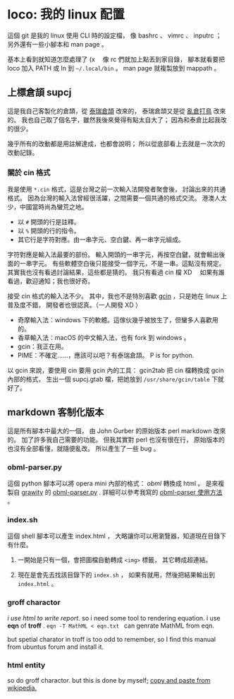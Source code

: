 
# loco: 我的 linux 配置 #

這個 git 是我的 linux 使用 CLI 時的設定檔，
像 bashrc 、 vimrc 、 inputrc ；
另外還有一些小腳本和 man page 。

基本上看到就知道怎麼處理了 (x　
像 rc 們就加上點丟到家目錄，
腳本就看要把 loco 加入 PATH 或 ln 到 `~/.local/bin` 。
man page 就複製放到 mappath 。


## 上標倉頡 supcj ##

這是我自己客製化的倉頡，從 [泰瑞倉頡][terry] 改來的，
泰瑞倉頡又是從 [亂倉打鳥][newcj] 改來的。
我也自己取了個名字，雖然我後來覺得有點太自大了；
因為和泰倉比起我改的很少。

幾乎所有的改動都是用註解達成，也都會說明；
所以從底部看上去就是一次次的改動記錄。

[terry]: http://terryhung.pixnet.net/blog/post/25102388 "泰瑞的部落格"
[newcj]: http://hyperrate.com/thread.php?tid=5775 "目前寄居在 gcin 的論壇裡"

### 關於 cin 格式 ###

我是使用 `*.cin` 格式，這是台灣之前一次輸入法開發者聚會後，
討論出來的共通格式。
因為台灣的輸入法曾經很活躍，之間需要一個共通的格式交流。
港澳人太少，中國當時尚為蠻荒之地。

 - 以 `#` 開頭的行是註釋。
 - 以 `%` 開頭的行的指令。
 - 其它行是字符對應。由一串字元、空白鍵、再一串字元組成。


字符對應是輸入法最要的部份。
輸入開頭的一串字元，再按空白鍵，就會輸出後面的一串字元。
有些軟體空白後只能接受一個字元，不是一串。這點沒有規定。
其實我也沒有看過討論結果，這些都是猜的。
我只有看過 cin 檔 XD　
如果有誰看過，歡迎通知；我也很好奇。

接受 cin 格式的輸入法不少。
其中，我也不是特別喜歡 [gcin][] ，只是她在 linux 上普及度不錯，
開發者也很認真。（一人開發 XD ）

[gcin]: http://hyperrate.com/dir.php?eid=67


 - 奇摩輸入法：windows 下的軟體。這傢伙幾乎被放生了，但蠻多人喜歡用的。
 - 香草輸入法：macOS 的中文輸入法，也有 fork 到 windows 。
 - gcin：我正在用。
 - PIME：不確定……，應該可以吧？有泰瑞倉頡。 P is for python. 


以 gcin 來說，要使用 cin 要用 gcin 內的工具：
gcin2tab 把 cin 檔轉換成 gcin 內部的格式，
生出一個 supcj.gtab 檔，把她放到 
`/usr/share/gcin/table` 下就好了。


## markdown 客制化版本 ##

這是所有腳本中最大的一個，
由 John Gurber 的原始版本 perl markdown 改來的。
加了許多我自己需要的功能。
但我其實對 perl 也沒有很在行，
原始版本的也沒有全部看懂，就隨便亂改。
所以產生了一些 bug 。


### obml-parser.py ###

這個 python 腳本可以將 opera mini 
內部的格式： *obml* 轉換成 html 。
是來複製自 [grawity][] 的 [obml-parser.py][] . 
詳細可以參考我寫的 [obml-parser 使用方法][obml_man] 。

[grawity]: http://github.com/grawity/
[obml-parser.py]: https://github.com/grawity/hacks/blob/master/hacks/Text/obml-parser
[obml_man]: https://github.com/GHolk/escape/blob/master/diary/obml.markdown


### index.sh ###

這個 shell 腳本可以產生 index.html ，
大略讓你可以用瀏覽器，知道現在目錄下有什麼。

 1. 一開始是只有一個，會把圖檔自動轉成 `<img>` 標籤，
    其它轉成超連結。

 2. 現在是會先去找該目錄下的 `index.sh` ，
    如果有就用，然後把結果輸出到 `index.html` 。



### groff charactor ###

*i use html to write report.*
so i need some tool to rendering equation. 
i use **eqn** of **troff** . `eqn -T MathML < eqn.txt `
can genrate MathML from eqn. 

but spetial charator in troff is too odd
to remember, so I find this manual from
ubuntus forum and install it. 


### html entity ###

so do groff charactor. 
but this is done by myself; 
[copy and paste from wikipedia. ][entity-wiki]

[entity-wiki]: https://en.wikipedia.org/wiki/List_of_XML_and_HTML_character_entity_references

